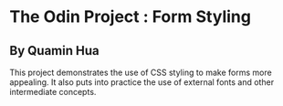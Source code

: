# The Odin Project : Form Styling
## By Quamin Hua

This project demonstrates the use of CSS styling to make forms
more appealing. It also puts into practice the use of external fonts
and other intermediate concepts.
